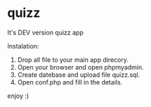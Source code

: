 # quizz
It's DEV version quizz app

Instalation:
1) Drop all file to your main app direcory.
2) Open your browser and open phpmyadmin.
3) Create datebase and upload file quizz.sql.
4) Open conf.php and fill in the details.

enjoy :)

